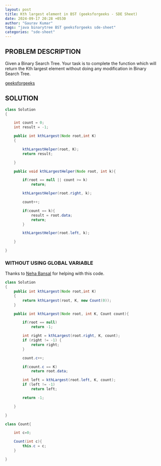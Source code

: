 ```yaml
---
layout: post
title: Kth largest element in BST (geeksforgeeks - SDE Sheet)
date: 2024-09-17 20:28 +0530
author: "Gaurav Kumar"
tags: "java binarytree BST geeksforgeeks sde-sheet"
categories: "sde-sheet"
---
```


## PROBLEM DESCRIPTION

Given a Binary Search Tree. Your task is to complete the function which will return the Kth largest element without doing any modification in Binary Search Tree.

[geeksforgeeks](https://www.geeksforgeeks.org/problems/kth-largest-element-in-bst/1?page=8)

## SOLUTION

```java
class Solution
{

    int count = 0;
    int result = -1;

    public int kthLargest(Node root,int K)
    {

        kthLargestHelper(root, K);
        return result;

    }

    public void kthLargestHelper(Node root, int k){

        if(root == null || count >= k)
            return;

        kthLargestHelper(root.right, k);

        count++;

        if(count == k){
            result = root.data;
            return;
        }

        kthLargestHelper(root.left, k);

    }

}
```

### WITHOUT USING GLOBAL VARIABLE

Thanks to [Neha Bansal](https://www.linkedin.com/in/neha-bansal-48983280/) for helping with this code.

```java
class Solution
{
    public int kthLargest(Node root,int K)
    {
        return kthLargest(root, K, new Count(0));
    }

    public int kthLargest(Node root, int K, Count count){

        if(root == null)
            return -1;

        int right = kthLargest(root.right, K, count);
        if (right != -1) {
            return right;
        }

        count.c++;

        if(count.c == K)
            return root.data;

        int left = kthLargest(root.left, K, count);
        if (left != -1)
            return left;

        return -1;

    }

}

class Count{

    int c=0;

    Count(int c){
        this.c = c;
    }

}
```
